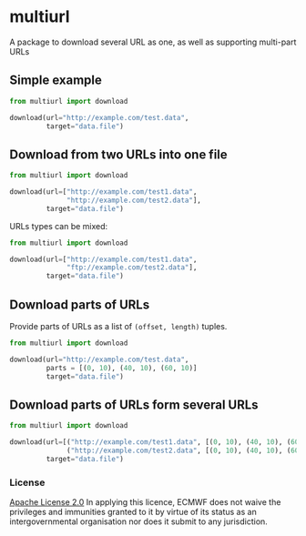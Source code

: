 # multiurl

A package to download several URL as one, as well as supporting multi-part URLs

## Simple example

```python
from multiurl import download

download(url="http://example.com/test.data",
         target="data.file")
```

## Download from two URLs into one file

```python
from multiurl import download

download(url=["http://example.com/test1.data",
              "http://example.com/test2.data"],
         target="data.file")
```

URLs types can be mixed:
```python
from multiurl import download

download(url=["http://example.com/test1.data",
              "ftp://example.com/test2.data"],
         target="data.file")
```

## Download parts of URLs

Provide parts of URLs as a list of `(offset, length)` tuples.

```python
from multiurl import download

download(url="http://example.com/test.data",
         parts = [(0, 10), (40, 10), (60, 10)]
         target="data.file")
```

## Download parts of URLs form several URLs

```python
from multiurl import download

download(url=[("http://example.com/test1.data", [(0, 10), (40, 10), (60, 10)]),
              ("http://example.com/test2.data", [(0, 10), (40, 10), (60, 10)]),
         target="data.file")
```

### License
[Apache License 2.0](LICENSE) In applying this licence, ECMWF does not waive the privileges and immunities
granted to it by virtue of its status as an intergovernmental organisation nor does it submit to any jurisdiction.
